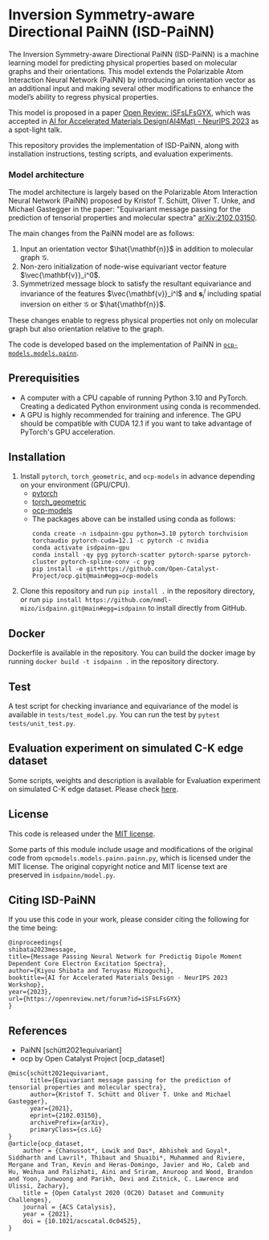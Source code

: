 # Inversion Symmetry-aware Directional PaiNN (ISD-PaiNN)

The Inversion Symmetry-aware Directional PaiNN (ISD-PaiNN) is a machine learning model for predicting physical properties based on molecular graphs and their orientations. This model extends the Polarizable Atom Interaction Neural Network (PaiNN) by introducing an orientation vector as an additional input and making several other modifications to enhance the model’s ability to regress physical properties. 

This model is proposed in a paper
[Open Review: iSFsLFsGYX](https://openreview.net/forum?id=iSFsLFsGYX), which was accepted in [AI for 
Accelerated Materials Design(AI4Mat) - NeurIPS 2023](https://sites.google.com/view/ai4mat/home) as a spot-light talk.

This repository provides the implementation of ISD-PaiNN, along with installation instructions, testing scripts, and evaluation experiments.

### Model architecture
The model architecture is largely based on the Polarizable Atom Interaction Neural Network (PaiNN) proposed by Kristof T. Schütt, Oliver T. Unke, and Michael Gastegger in the paper:
"Equivariant message passing for the prediction of tensorial properties and molecular spectra"
[arXiv:2102.03150](https://arxiv.org/abs/2102.03150).

The main changes from the PaiNN model are as follows:
1. Input an orientation vector $\hat{\mathbf{n}}$ in addition to molecular graph $\mathcal{G}$.
1. Non-zero initialization of node-wise equivariant vector feature $\vec{\mathbf{v}}_i^0$.
1. Symmetrized message block to satisfy the resultant equivariance and invariance of the features $\vec{\mathbf{v}}_i^l$ and $\mathbf{s}_i^l$ including spatial inversion on either $\mathcal{G}$ or $\hat{\mathbf{n}}$.

These changes enable to regress physical properties not only on molecular graph but also orientation relative to the graph.

The code is developed based on the implementation of PaiNN in [`ocp-models.models.painn`](https://github.com/Open-Catalyst-Project/ocp/tree/main/ocpmodels/models/painn).

## Prerequisities
- A computer with a CPU capable of running Python 3.10 and PyTorch. Creating a dedicated Python environment using conda is recommended.
- A GPU is highly recommended for training and inference. The GPU should be compatible with CUDA 12.1 if you want to take advantage of PyTorch's GPU acceleration.

## Installation
1. Install `pytorch`, `torch_geometric`, and `ocp-models` in advance depending on your environment (GPU/CPU).
    - [pytorch](https://pytorch.org/)
    - [torch_geometric](https://pytorch-geometric.readthedocs.io/en/latest/install/installation.html)
    - [ocp-models](https://github.com/Open-Catalyst-Project/ocp/blob/main/INSTALL.md)
    - The packages above can be installed using conda as follows:
        ```
        conda create -n isdpainn-gpu python=3.10 pytorch torchvision torchaudio pytorch-cuda=12.1 -c pytorch -c nvidia
        conda activate isdpainn-gpu
        conda install -qy pyg pytorch-scatter pytorch-sparse pytorch-cluster pytorch-spline-conv -c pyg
        pip install -e git+https://github.com/Open-Catalyst-Project/ocp.git@main#egg=ocp-models
        ```
1. Clone this repository and run `pip install .` in the repository directory, or run `pip install https://github.com/nmdl-mizo/isdpainn.git@main#egg=isdpainn` to install directly from GitHub.

## Docker
Dockerfile is available in the repository.
You can build the docker image by running `docker build -t isdpainn .` in the repository directory.

## Test
A test script for checking invariance and equivariance of the model is available in `tests/test_model.py`.
You can run the test by `pytest tests/unit_test.py`.

## Evaluation experiment on simulated C-K edge dataset
Some scripts, weights and description is available for Evaluation experiment on simulated C-K edge dataset.
Please check [here](/evaluation/README.md).

## License
This code is released under the [MIT license](./LICENSE).

Some parts of this module include usage and modifications of the original code from `opcmodels.models.painn.painn.py`, which is licensed under the MIT license.
The original copyright notice and MIT license text are preserved in `isdpainn/model.py`.

## Citing ISD-PaiNN
If you use this code in your work, please consider citing the following for the time being:
```
@inproceedings{
shibata2023message,
title={Message Passing Neural Network for Predictig Dipole Moment Dependent Core Electron Excitation Spectra},
author={Kiyou Shibata and Teruyasu Mizoguchi},
booktitle={AI for Accelerated Materials Design - NeurIPS 2023 Workshop},
year={2023},
url={https://openreview.net/forum?id=iSFsLFsGYX}
}
```

## References
- PaiNN [schütt2021equivariant]
- ocp by Open Catalyst Project [ocp_dataset]
```
@misc{schütt2021equivariant,
      title={Equivariant message passing for the prediction of tensorial properties and molecular spectra}, 
      author={Kristof T. Schütt and Oliver T. Unke and Michael Gastegger},
      year={2021},
      eprint={2102.03150},
      archivePrefix={arXiv},
      primaryClass={cs.LG}
}
@article{ocp_dataset,
    author = {Chanussot*, Lowik and Das*, Abhishek and Goyal*, Siddharth and Lavril*, Thibaut and Shuaibi*, Muhammed and Riviere, Morgane and Tran, Kevin and Heras-Domingo, Javier and Ho, Caleb and Hu, Weihua and Palizhati, Aini and Sriram, Anuroop and Wood, Brandon and Yoon, Junwoong and Parikh, Devi and Zitnick, C. Lawrence and Ulissi, Zachary},
    title = {Open Catalyst 2020 (OC20) Dataset and Community Challenges},
    journal = {ACS Catalysis},
    year = {2021},
    doi = {10.1021/acscatal.0c04525},
}
```
